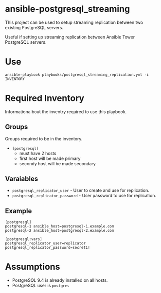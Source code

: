 # ansible-postgresql_streaming
This project can be used to setup streaming replication between two existing PostgreSQL servers.

Useful if setting up streaming replication between Ansible Tower PostgreSQL servers.

# Use
`ansible-playbook playbooks/postgresql_streaming_replication.yml -i INVENTORY`

# Required Inventory
Informationa bout the inveotry required to use this playbook.

## Groups
Groups required to be in the inventory.

* `[postgresql]`
  * must have 2 hosts
  * first host will be made primary
  * secondy host will be made secondary

## Varaiables

* `postgresql_replicator_user`     - User to create and use for replication.
* `postgresql_replicator_password` - User password to use for replication.

## Example
```
[postgresql]
postgresql-1 ansible_host=postgresql-1.example.com
postgresql-2 ansible_host=postgresql-2.example.com

[postgresql:vars]
postgresql_replicator_user=replicator
postgresql_replicator_password=secret1!
```

# Assumptions

* PostgreSQL 9.4 is already installed on all hosts.
* PostgreSQL user is `postgres`
